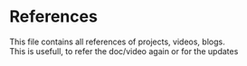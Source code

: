 # References
This file contains all references of projects, videos, blogs.  
This is usefull, to refer the doc/video again or for the updates
